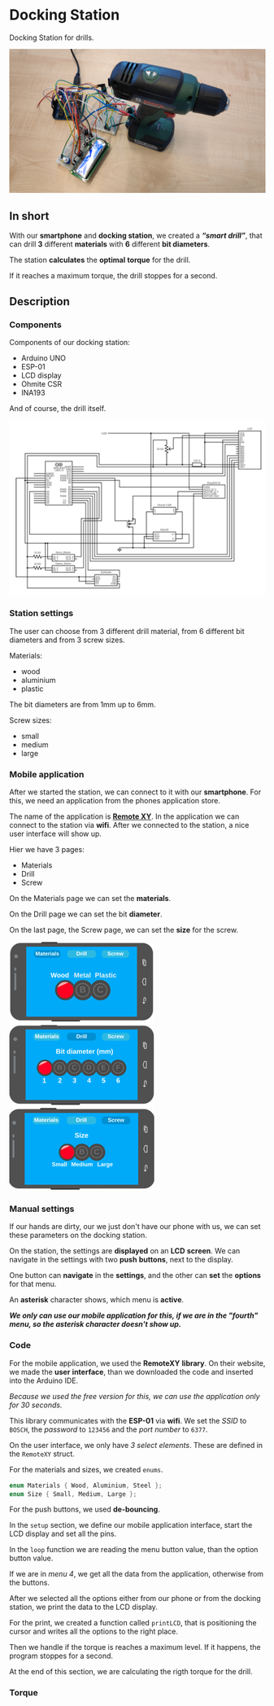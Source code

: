 # Docking Station

Docking Station for drills.

![full_image](images/full_image.jpg)

## In short

With our **smartphone** and **docking station**, we created a ***“smart drill”***, that can drill **3** different **materials** with **6** different **bit diameters**.

The station **calculates** the **optimal** **torque** for the drill.

If it reaches a maximum torque, the drill stoppes for a second.

## Description

### Components

Components of our docking station:

- Arduino UNO
- ESP-01
- LCD display
- Ohmite CSR
- INA193

And of course, the drill itself.

![full_image](images/docking_station_schemat.png)

### Station settings

The user can choose from 3 different drill material, from 6 different bit diameters and from 3 screw sizes.

Materials:

- wood
- aluminium
- plastic

The bit diameters are from 1mm up to 6mm.

Screw sizes:

- small
- medium
- large

### Mobile application

After we started the station, we can connect to it with our **smartphone**. For this, we need an application from the phones application store.

The name of the application is **[Remote XY](https://remotexy.com/)**. In the application we can connect to the station via **wifi**. After we connected to the station, a nice user interface will show up.

Hier we have 3 pages:

- Materials
- Drill
- Screw

On the Materials page we can set the **materials**.

On the Drill page we can set the bit **diameter**.

On the last page, the Screw page, we can set the **size** for the screw.

![full_image](images/mobile_application_UI.png)

### Manual settings

If our hands are dirty, our we just don't have our phone with us, we can set these parameters on the docking station.

On the station, the settings are **displayed** on an **LCD** **screen**. We can navigate in the settings with two **push** **buttons**, next to the display.

One button can **navigate** in the **settings**, and the other can **set** the **options** for that menu.

An **asterisk** character shows, which menu is **active**.

***We only can use our mobile application for this, if we are in the "fourth" menu, so the asterisk character doesn't show up.***

### Code

For the mobile application, we used the **RemoteXY** **library**. On their website, we made the **user** **interface**, than we downloaded the code and inserted into the Arduino IDE.

*Because we used the free version for this, we can use the application only for 30 seconds.*

This library communicates with the **ESP-01** via **wifi**. We set the *SSID* to `BOSCH`, the *password* to `123456` and the *port* *number* to `6377`.

On the user interface, we only have *3 select elements*. These are defined in the `RemoteXY` struct.

For the materials and sizes, we created `enums`.

```c++
enum Materials { Wood, Aluminium, Steel };
enum Size { Small, Medium, Large };
```

For the push buttons, we used **de-bouncing**.

In the `setup` section, we define our mobile application interface, start the LCD display and set all the pins.

In the `loop` function we are reading the menu button value, than the option button value.

If we are in *menu 4*, we get all the data from the application, otherwise from the buttons.

After we selected all the options either from our phone or from the docking station, we print the data to the LCD display.

For the print, we created a function called `printLCD`, that is positioning the cursor and writes all the options to the right place.

Then we handle if the torque is reaches a maximum level. If it happens, the program stoppes for a second.

At the end of this section, we are calculating the rigth torque for the drill.

### Torque

